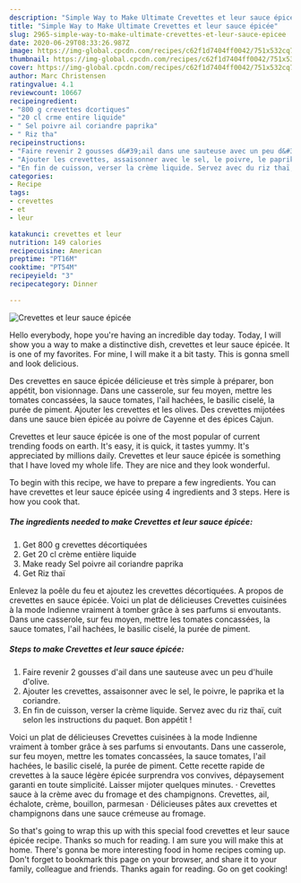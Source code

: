 ```yaml
---
description: "Simple Way to Make Ultimate Crevettes et leur sauce épicée"
title: "Simple Way to Make Ultimate Crevettes et leur sauce épicée"
slug: 2965-simple-way-to-make-ultimate-crevettes-et-leur-sauce-epicee
date: 2020-06-29T08:33:26.987Z
image: https://img-global.cpcdn.com/recipes/c62f1d7404ff0042/751x532cq70/crevettes-et-leur-sauce-epicee-photo-principale-de-la-recette.jpg
thumbnail: https://img-global.cpcdn.com/recipes/c62f1d7404ff0042/751x532cq70/crevettes-et-leur-sauce-epicee-photo-principale-de-la-recette.jpg
cover: https://img-global.cpcdn.com/recipes/c62f1d7404ff0042/751x532cq70/crevettes-et-leur-sauce-epicee-photo-principale-de-la-recette.jpg
author: Marc Christensen
ratingvalue: 4.1
reviewcount: 10667
recipeingredient:
- "800 g crevettes dcortiques"
- "20 cl crme entire liquide"
- " Sel poivre ail coriandre paprika"
- " Riz tha"
recipeinstructions:
- "Faire revenir 2 gousses d&#39;ail dans une sauteuse avec un peu d&#39;huile d&#39;olive."
- "Ajouter les crevettes, assaisonner avec le sel, le poivre, le paprika et la coriandre."
- "En fin de cuisson, verser la crème liquide. Servez avec du riz thaï, cuit selon les instructions du paquet. Bon appétit !"
categories:
- Recipe
tags:
- crevettes
- et
- leur

katakunci: crevettes et leur 
nutrition: 149 calories
recipecuisine: American
preptime: "PT16M"
cooktime: "PT54M"
recipeyield: "3"
recipecategory: Dinner

---
```



![Crevettes et leur sauce épicée](https://img-global.cpcdn.com/recipes/c62f1d7404ff0042/751x532cq70/crevettes-et-leur-sauce-epicee-photo-principale-de-la-recette.jpg)

Hello everybody, hope you're having an incredible day today. Today, I will show you a way to make a distinctive dish, crevettes et leur sauce épicée. It is one of my favorites. For mine, I will make it a bit tasty. This is gonna smell and look delicious.

Des crevettes en sauce épicée délicieuse et très simple à préparer, bon appétit, bon visionnage. Dans une casserole, sur feu moyen, mettre les tomates concassées, la sauce tomates, l&#39;ail hachées, le basilic ciselé, la purée de piment. Ajouter les crevettes et les olives. Des crevettes mijotées dans une sauce bien épicée au poivre de Cayenne et des épices Cajun.

Crevettes et leur sauce épicée is one of the most popular of current trending foods on earth. It's easy, it is quick, it tastes yummy. It's appreciated by millions daily. Crevettes et leur sauce épicée is something that I have loved my whole life. They are nice and they look wonderful.


To begin with this recipe, we have to prepare a few ingredients. You can have crevettes et leur sauce épicée using 4 ingredients and 3 steps. Here is how you cook that.

<!--inarticleads1-->

##### The ingredients needed to make Crevettes et leur sauce épicée:

1. Get 800 g crevettes décortiquées
1. Get 20 cl crème entière liquide
1. Make ready  Sel poivre ail coriandre paprika
1. Get  Riz thaï


Enlevez la poêle du feu et ajoutez les crevettes décortiquées. A propos de crevettes en sauce épicée. Voici un plat de délicieuses Crevettes cuisinées à la mode Indienne vraiment à tomber grâce à ses parfums si envoutants. Dans une casserole, sur feu moyen, mettre les tomates concassées, la sauce tomates, l&#39;ail hachées, le basilic ciselé, la purée de piment. 

<!--inarticleads2-->

##### Steps to make Crevettes et leur sauce épicée:

1. Faire revenir 2 gousses d&#39;ail dans une sauteuse avec un peu d&#39;huile d&#39;olive.
1. Ajouter les crevettes, assaisonner avec le sel, le poivre, le paprika et la coriandre.
1. En fin de cuisson, verser la crème liquide. Servez avec du riz thaï, cuit selon les instructions du paquet. Bon appétit !


Voici un plat de délicieuses Crevettes cuisinées à la mode Indienne vraiment à tomber grâce à ses parfums si envoutants. Dans une casserole, sur feu moyen, mettre les tomates concassées, la sauce tomates, l&#39;ail hachées, le basilic ciselé, la purée de piment. Cette recette rapide de crevettes à la sauce légère épicée surprendra vos convives, dépaysement garanti en toute simplicité. Laisser mijoter quelques minutes. · Crevettes sauce à la crème avec du fromage et des champignons. Crevettes, ail, échalote, crème, bouillon, parmesan · Délicieuses pâtes aux crevettes et champignons dans une sauce crémeuse au fromage. 

So that's going to wrap this up with this special food crevettes et leur sauce épicée recipe. Thanks so much for reading. I am sure you will make this at home. There's gonna be more interesting food in home recipes coming up. Don't forget to bookmark this page on your browser, and share it to your family, colleague and friends. Thanks again for reading. Go on get cooking!
